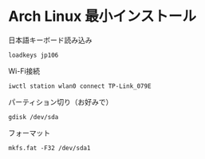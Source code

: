 # Arch Linux 最小インストール
日本語キーボード読み込み

`loadkeys jp106`

Wi-Fi接続

`iwctl station wlan0 connect TP-Link_079E`

パーティション切り（お好みで）

`gdisk /dev/sda`

フォーマット

`mkfs.fat -F32 /dev/sda1`

